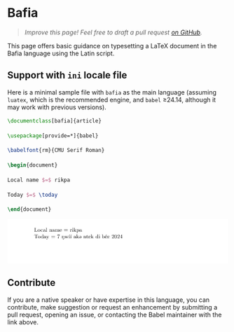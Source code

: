 # Bafia

<blockquote>
  <p><em>Improve this page! Feel free to draft a pull request <a href="https://github.com/latex3/babel/tree/docs/docs">on GitHub</a>.</em></p>
</blockquote>

This page offers basic guidance on typesetting a LaTeX document in the
Bafia language using the Latin script.

## Support with `ini` locale file

Here is a minimal sample file with `bafia` as the main language
(assuming `luatex`, which is the recommended engine, and `babel` ≥24.14,
although it may work with previous versions).

```tex
\documentclass[bafia]{article}

\usepackage[provide=*]{babel}

\babelfont{rm}{CMU Serif Roman}

\begin{document}

Local name $=$ rikpa

Today $=$ \today

\end{document}
```

![](../media/locale-bafia.png)

## Contribute

If you are a native speaker or have expertise in this language, you can
contribute, make suggestion or request an enhancement by submitting a
pull request, opening an issue, or contacting the Babel maintainer with
the link above.